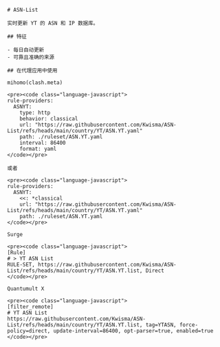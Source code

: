 
    # ASN-List
    
    实时更新 YT 的 ASN 和 IP 数据库。
    
    ## 特征
    
    - 每日自动更新
    - 可靠且准确的来源
    
    ## 在代理应用中使用
    
    mihomo(clash.meta)
   
    <pre><code class="language-javascript">
    rule-providers:
      ASNYT:
        type: http
        behavior: classical
        url: "https://raw.githubusercontent.com/Kwisma/ASN-List/refs/heads/main/country/YT/ASN.YT.yaml"
        path: ./ruleset/ASN.YT.yaml
        interval: 86400
        format: yaml
    </code></pre>

    或者

    <pre><code class="language-javascript">
    rule-providers:
      ASNYT:
        <<: *classical
        url: "https://raw.githubusercontent.com/Kwisma/ASN-List/refs/heads/main/country/YT/ASN.YT.yaml"
        path: ./ruleset/ASN.YT.yaml
    </code></pre>
    
    Surge
    
    <pre><code class="language-javascript">
    [Rule]
    # > YT ASN List
    RULE-SET, https://raw.githubusercontent.com/Kwisma/ASN-List/refs/heads/main/country/YT/ASN.YT.list, Direct
    </code></pre>
    
    Quantumult X
    
    <pre><code class="language-javascript">
    [filter_remote]
    # YT ASN List
    https://raw.githubusercontent.com/Kwisma/ASN-List/refs/heads/main/country/YT/ASN.YT.list, tag=YTASN, force-policy=direct, update-interval=86400, opt-parser=true, enabled=true
    </code></pre>
    
